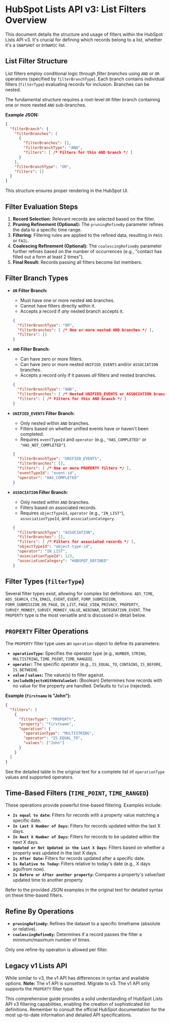 # HubSpot Lists API v3: List Filters Overview

This document details the structure and usage of filters within the HubSpot Lists API v3.  It's crucial for defining which records belong to a list, whether it's a `SNAPSHOT` or `DYNAMIC` list.

## List Filter Structure

List filters employ conditional logic through *filter branches* using `AND` or `OR` operations (specified by `filterBranchType`). Each branch contains individual filters (`filterType`) evaluating records for inclusion.  Branches can be nested.

The fundamental structure requires a root-level `OR` filter branch containing one or more nested `AND` sub-branches.

**Example JSON:**

```json
{
  "filterBranch": {
    "filterBranches": [
      {
        "filterBranches": [],
        "filterBranchType": "AND",
        "filters": [ /* Filters for this AND branch */ ]
      }
    ],
    "filterBranchType": "OR",
    "filters": []
  }
}
```

This structure ensures proper rendering in the HubSpot UI.

## Filter Evaluation Steps

1. **Record Selection:** Relevant records are selected based on the filter.
2. **Pruning Refinement (Optional):**  The `pruningRefineBy` parameter refines the data to a specific time range.
3. **Filtering:** Filtering rules are applied to the refined data, resulting in `PASS` or `FAIL`.
4. **Coalescing Refinement (Optional):** The `coalescingRefineBy` parameter further refines based on the number of occurrences (e.g., "contact has filled out a form at least 2 times").
5. **Final Result:** Records passing all filters become list members.

## Filter Branch Types

* **`OR` Filter Branch:**
    * Must have one or more nested `AND` branches.
    * Cannot have filters directly within it.
    * Accepts a record if *any* nested branch accepts it.

    ```json
    {
      "filterBranchType": "OR",
      "filterBranches": [ /* One or more nested AND branches */ ],
      "filters": []
    }
    ```

* **`AND` Filter Branch:**
    * Can have zero or more filters.
    * Can have zero or more nested `UNIFIED_EVENTS` and/or `ASSOCIATION` branches.
    * Accepts a record only if it passes *all* filters and nested branches.

    ```json
    {
      "filterBranchType": "AND",
      "filterBranches": [ /* Nested UNIFIED_EVENTS or ASSOCIATION branches */ ],
      "filters": [ /* Filters for this AND branch */ ]
    }
    ```

* **`UNIFIED_EVENTS` Filter Branch:**
    * Only nested within `AND` branches.
    * Filters based on whether unified events have or haven't been completed.
    * Requires `eventTypeId` and `operator` (e.g., `"HAS_COMPLETED"` or `"HAS_NOT_COMPLETED"`).

    ```json
    {
      "filterBranchType": "UNIFIED_EVENTS",
      "filterBranches": [],
      "filters": [ /* One or more PROPERTY filters */ ],
      "eventTypeId": "event-id",
      "operator": "HAS_COMPLETED"
    }
    ```

* **`ASSOCIATION` Filter Branch:**
    * Only nested within `AND` branches.
    * Filters based on associated records.
    * Requires `objectTypeId`, `operator` (e.g., `"IN_LIST"`), `associationTypeId`, and `associationCategory`.

    ```json
    {
      "filterBranchType": "ASSOCIATION",
      "filterBranches": [],
      "filters": [ /* Filters for associated records */ ],
      "objectTypeId": "object-type-id",
      "operator": "IN_LIST",
      "associationTypeId": 123,
      "associationCategory": "HUBSPOT_DEFINED"
    }
    ```

## Filter Types (`filterType`)

Several filter types exist, allowing for complex list definitions:  `ADS_TIME`, `ADS_SEARCH`, `CTA`, `EMAIL_EVENT`, `EVENT`, `FORM_SUBMISSION`, `FORM_SUBMISSION_ON_PAGE`, `IN_LIST`, `PAGE_VIEW`, `PRIVACY`, `PROPERTY`, `SURVEY_MONKEY`, `SURVEY_MONKEY_VALUE`, `WEBINAR`, `INTEGRATION_EVENT`.  The `PROPERTY` type is the most versatile and is discussed in detail below.


## `PROPERTY` Filter Operations

The `PROPERTY` filter type uses an `operation` object to define its parameters:

* **`operationType`:** Specifies the operator type (e.g., `NUMBER`, `STRING`, `MULTISTRING`, `TIME_POINT`, `TIME_RANGED`).
* **`operator`:** The specific operator (e.g., `IS_EQUAL_TO`, `CONTAINS`, `IS_BEFORE`, `IS_BETWEEN`).
* **`value` / `values`:** The value(s) to filter against.
* **`includeObjectsWithNoValueSet`:**  (Boolean) Determines how records with no value for the property are handled.  Defaults to `false` (rejected).

**Example (`firstname` is "John"):**

```json
{
  "filters": [
    {
      "filterType": "PROPERTY",
      "property": "firstname",
      "operation": {
        "operationType": "MULTISTRING",
        "operator": "IS_EQUAL_TO",
        "values": ["John"]
      }
    }
  ]
}
```

See the detailed table in the original text for a complete list of `operationType` values and supported operators.

## Time-Based Filters (`TIME_POINT`, `TIME_RANGED`)

These operations provide powerful time-based filtering.  Examples include:

* **`Is equal to date`:**  Filters for records with a property value matching a specific date.
* **`In Last X Number of Days`:**  Filters for records updated within the last X days.
* **`In Next X Number of Days`:** Filters for records to be updated within the next X days.
* **`Updated or Not Updated in the Last X Days`:** Filters based on whether a property was updated in the last X days.
* **`Is After Date`:** Filters for records updated after a specific date.
* **`Is Relative to Today`:** Filters relative to today's date (e.g., X days ago/from now).
* **`Is Before or After another property`:** Compares a property's value/last updated time to another property.


Refer to the provided JSON examples in the original text for detailed syntax on these time-based filters.


## Refine By Operations

* **`pruningRefineBy`:** Refines the dataset to a specific timeframe (absolute or relative).
* **`coalescingRefineBy`:** Determines if a record passes the filter a minimum/maximum number of times.

Only one refine-by operation is allowed per filter.


## Legacy v1 Lists API

While similar to v3, the v1 API has differences in syntax and available options.  **Note:** The v1 API is sunsetted.  Migrate to v3.  The v1 API only supports the `PROPERTY` filter type.


This comprehensive guide provides a solid understanding of HubSpot Lists API v3 filtering capabilities, enabling the creation of sophisticated list definitions. Remember to consult the official HubSpot documentation for the most up-to-date information and detailed API specifications.

